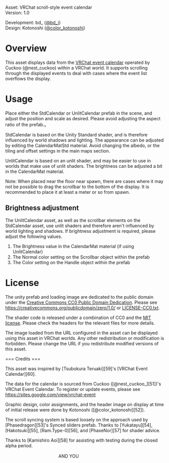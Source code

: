 Asset: VRChat scroll-style event calendar<br>
Version: 1.0<br>

Development: bd_ ([@bd_j][1])<br>
Design: Kotonoshi ([@color_kotonoshi][2])

[1]: https://twitter.com/bd_j
[2]: https://twitter.com/color_kotonoshi

# Overview

This asset displays data from the [VRChat event calendar][10] operated by Cuckoo (@nest_cuckoo) within a VRChat world.
It supports scrolling through the displayed events to deal with cases where the event list overflows the display.

[10]: https://sites.google.com/view/vrchat-event

# Usage

Place either the StdCalendar or UnlitCalendar prefab in the scene, and adjust the position and
scale as desired. Please avoid adjusting the aspect ratio of the prefab.。

StdCalendar is based on the Unity Standard shader, and is therefore influenced by world shadows and lighting.
The appearance can be adjusted by editing the CalendarMatStd material.
Avoid changing the albedo, or the tiling and offset settings in the main maps section.

UnlitCalendar is based on an unlit shader, and may be easier to use in worlds that make use of unlit shaders.
The brightness can be adjusted a bit in the CalendarMat material.

Note: When placed near the floor near spawn, there are cases where it may not be possible to drag the
scrollbar to the bottom of the display. It is recommended to place it at least a meter or so from
spawn.

## Brightness adjustment

The UnlitCalendar asset, as well as the scrollbar elements on the StdCalendar asset, use unlit shaders
and therefore aren't influenced by world lighting and shadows. If brightness adjustment is required, please
adjust the following values.

1. The Brightness value in the CalendarMat material (if using UnlitCalendar)
2. The Normal color setting on the Scrollbar object within the prefab
3. The Color setting on the Handle object within the prefab

# License

The unity prefab and loading image are dedicated to the public domain under the [Creative Commons CC0 Public Domain Dedication][41].
Please see https://creativecommons.org/publicdomain/zero/1.0/ or [LICENSE-CC0.txt](LICENSE-CC0.txt).

The shader code is released under a combination of CC0 and the [MIT license][42]. Please check the headers for the relevant files for
more details.

The image loaded from the URL configured in the asset can be displayed using this asset
in VRChat worlds. Any other redistribution or modification is forbidden.
Please change the URL if you redistribute modified versions of this asset.

[41]: https://creativecommons.org/publicdomain/zero/1.0/deed.en
[42]: LICENSE-MIT.txt

=== Credits ===

This asset was inspired by [Tsubokura Teruaki][59]'s [VRChat Event Calendar][60].

The data for the calendar is sourced from Cuckoo ([@nest_cuckoo_][51])'s VRChat Event Calendar.
To register or update events, please see https://sites.google.com/view/vrchat-event

Graphic design, color assignments, and the header image on display at time of initial release were done by Kotonoshi ([@color_kotonoshi][52]).

The scroll syncing system is based loosely on the approach used by [Phasedragon][53]'s Synced sliders prefab.
Thanks to [Yukatayu][54], [Hakotsuki][55], [Ram.Type-0][56], and [PhaxeNor][57] for shader advice.

Thanks to [Kamishiro Aoi][58] for assisting with testing during the closed alpha period.

　　　　　　　　　　　　AND YOU　　　　　